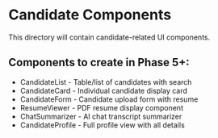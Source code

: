 # Candidate Components

This directory will contain candidate-related UI components.

## Components to create in Phase 5+:
- CandidateList - Table/list of candidates with search
- CandidateCard - Individual candidate display card
- CandidateForm - Candidate upload form with resume
- ResumeViewer - PDF resume display component
- ChatSummarizer - AI chat transcript summarizer
- CandidateProfile - Full profile view with all details 